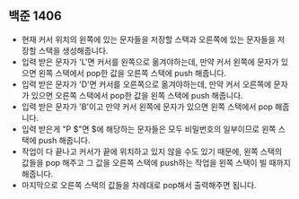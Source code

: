 ## 백준 1406
- 현재 커서 위치의 왼쪽에 있는 문자들을 저장할 스택과 오른쪽에 있는 문자들을 저장할 스택을 생성해줍니다.
- 입력 받은 문자가 'L'면 커서를 왼쪽으로 옮겨야하는데, 만약 커서 왼쪽에 문자가 있으면 왼쪽 스택에서 pop한 값을 오른쪽 스택에 push 해줍니다.
- 입력 받은 문자가 'D'면 커서를 오른쪽으로 옮겨야하는데, 만약 커서 오른쪽에 문자가 있으면 오른쪽 스택에서 pop한 값을 왼쪽 스택에 push 해줍니다.
- 입력 받은 문자가 'B'이고 만약 커서 왼쪽에 문자가 있으면 왼쪽 스택에서 pop 해줍니다.
- 입력 받은게 "P $"면 $에 해당하는 문자들은 모두 비밀번호의 일부이므로 왼쪽 스택에 push 해줍니다.
- 작업이 다 끝나고 커서가 끝에 위치하고 있지 않을 수도 있기 때문에, 왼쪽 스택의 값들을 pop 해주고 그 값을 오른쪽 스택에 push하는 작업을 왼쪽 스택이 빌 때까지 해줍니다.
- 마지막으로 오른쪽 스택의 값들을 차례대로 pop해서 출력해주면 됩니다.